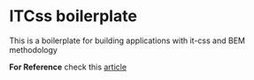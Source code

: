 # ITCss boilerplate

This is a boilerplate for building applications with it-css and BEM methodology

**For Reference** check this [article](https://www.xfive.co/blog/itcss-scalable-maintainable-css-architecture/)
